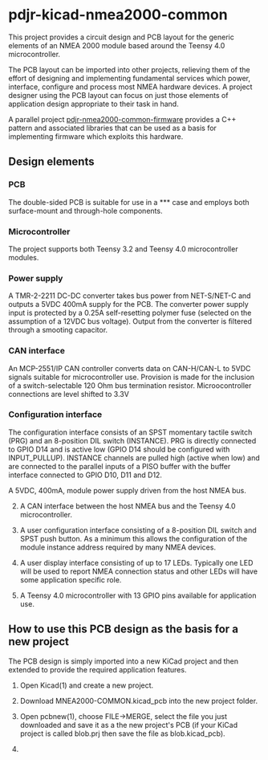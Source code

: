# pdjr-kicad-nmea2000-common

This project provides a circuit design and PCB layout for the generic
elements of an NMEA 2000 module based around the Teensy 4.0
microcontroller.

The PCB layout can be imported into other projects, relieving them of
the effort of designing and implementing fundamental services which
power, interface, configure and process most NMEA hardware devices.
A project designer using the PCB layout can focus on just those
elements of application design appropriate to their task in hand.

A parallel project
[pdjr-nmea2000-common-firmware]()
provides a C++ pattern and associated libraries that can be used as
a basis for implementing firmware which exploits this hardware.

## Design elements

### PCB

The double-sided PCB is suitable for use in a *** case and employs
both surface-mount and through-hole components.

### Microcontroller

The project supports both Teensy 3.2 and Teensy 4.0 microcontroller
modules.

### Power supply

A TMR-2-2211 DC-DC converter takes bus power from NET-S/NET-C and
outputs a 5VDC 400mA supply for the PCB. The converter power supply
input is protected by a 0.25A self-resetting polymer fuse (selected
on the assumption of a 12VDC bus voltage). Output from the converter
is filtered through a smooting capacitor.

### CAN interface

An MCP-2551/IP CAN controller converts data on CAN-H/CAN-L to 5VDC
signals suitable for microcontroller use. Provision is made for the
inclusion of a switch-selectable 120 Ohm bus termination resistor.
Microocontroller connections are level shifted to 3.3V

### Configuration interface

The configuration interface consists of an SPST momentary tactile
switch (PRG) and an 8-position DIL switch (INSTANCE). PRG is directly
connected to GPIO D14 and is active low (GPIO D14 should be configured
with INPUT_PULLUP). INSTANCE channels are pulled high (active when
low) and are connected to the parallel inputs of a PISO buffer with
the buffer interface connected to GPIO D10, D11 and D12.

A 5VDC, 400mA, module power supply driven from the host NMEA bus.
   
2. A CAN interface between the host NMEA bus and the Teensy 4.0
   microcontroller.
   
3. A user configuration interface consisting of a 8-position DIL
   switch and SPST push button. As a minimum this allows the
   configuration of the module instance address required by many
   NMEA devices.
   
4. A user display interface consisting of up to 17 LEDs. Typically
   one LED will be used to report NMEA connection status and other
   LEDs will have some application specific role.
   
5. A Teensy 4.0 microcontroller with 13 GPIO pins available for
   application use.
   
## How to use this PCB design as the basis for a new project

The PCB design is simply imported into a new KiCad project and then
extended to provide the required application features.

1. Open Kicad(1) and create a new project.

2. Download MNEA2000-COMMON.kicad_pcb into the new project folder.

3. Open pcbnew(1), choose FILE->MERGE, select the file you just
   downloaded and save it as a the new project's PCB (if your KiCad
   project is called blob.prj then save the file as blob.kicad_pcb).
   
4. 
